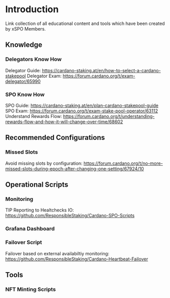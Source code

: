# Introduction 

Link collection of all educational content and tools which have been created by xSPO Members.


## Knowledge

### Delegators Know How
Delegator Guide: https://cardano-staking.at/en/how-to-select-a-cardano-stakepool
Delegator Exam: https://forum.cardano.org/t/exam-delegator/65990


### SPO Know How
SPO Guide: https://cardano-staking.at/en/plan-cardano-stakepool-guide
SPO Exam: https://forum.cardano.org/t/exam-stake-pool-operator/63112
Understand Rewards Flow: https://forum.cardano.org/t/understanding-rewards-flow-and-how-it-will-change-over-time/68602

## Recommended Configurations

### Missed Slots
Avoid missing slots by configuration: https://forum.cardano.org/t/no-more-missed-slots-during-epoch-after-changing-one-setting/67924/10


## Operational Scripts

### Monitoring
TIP Reporting to Healtchecks IO: https://github.com/ResponsibleStaking/Cardano-SPO-Scripts

### Grafana Dashboard

### Failover Script
Failover based on external availabiltiy monitoring: https://github.com/ResponsibleStaking/Cardano-Heartbeat-Failover


## Tools

### NFT Minting Scripts
